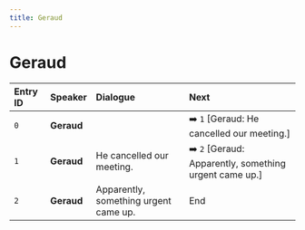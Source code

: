 ```yaml
---
title: Geraud
---
```


# Geraud


| Entry ID | Speaker | Dialogue | Next |
| :------- | :------ | :------- | :------------ |
| `0` | **Geraud** |  | ➡️ `1` \[Geraud: He cancelled our meeting\.\] |
| `1` | **Geraud** | He cancelled our meeting\. | ➡️ `2` \[Geraud: Apparently, something urgent came up\.\] |
| `2` | **Geraud** | Apparently, something urgent came up\. | End |
